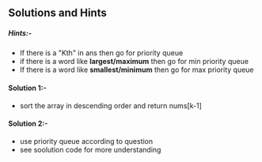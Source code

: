 ## Solutions and Hints

##### Hints:- 
- If there is a "Kth" in ans then go for priority queue
- if there is a word like **largest/maximum** </mark> then go for min priority queue
- If there is a word like **smallest/minimum** </mark> then go for max priority queue
#### Solution 1:-
- sort the array in descending order and return nums[k-1]
#### Solution 2:-
-  use priority queue according to question
-  see soolution code for more understanding
